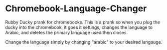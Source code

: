 # Chromebook-Language-Changer
Rubby Ducky prank for chromebooks.
This is a prank so when you plug the ducky into the chromebook, it goes it settings, changes the language to Arabic, and deletes the primary language used then closes.

Change the language simply by changing "arabic" to your desired langauge.
